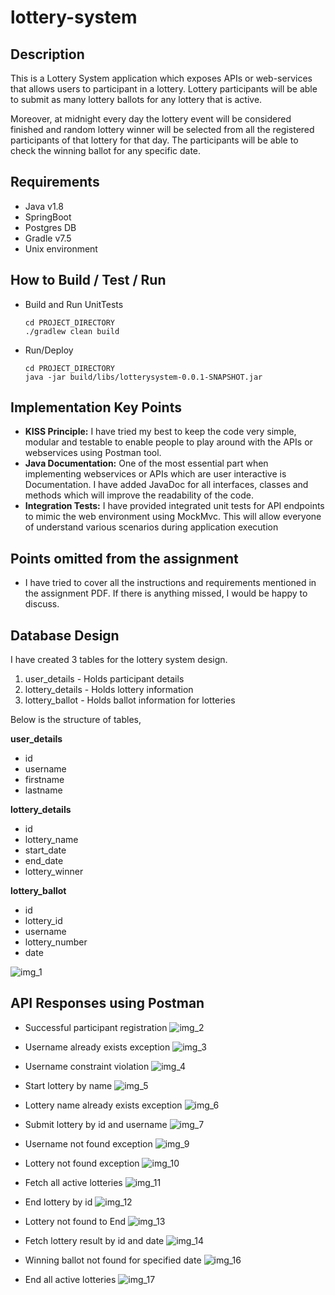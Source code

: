 # lottery-system

## Description
This is a Lottery System application which exposes APIs or web-services that allows users to participant in a lottery. Lottery participants will be able to submit as many lottery ballots for any lottery that is active.

Moreover, at midnight every day the lottery event will be considered finished and random lottery winner will be selected from all the registered participants of that lottery for that day. The participants will be able to check the winning ballot for any specific date.


## Requirements
- Java v1.8
- SpringBoot
- Postgres DB
- Gradle v7.5
- Unix environment


## How to Build / Test / Run
- Build and Run UnitTests
    ```
    cd PROJECT_DIRECTORY
    ./gradlew clean build
    ```
- Run/Deploy
    ```
    cd PROJECT_DIRECTORY
    java -jar build/libs/lotterysystem-0.0.1-SNAPSHOT.jar
    ```


## Implementation Key Points
- **KISS Principle:** I have tried my best to keep the code very simple, modular and testable to enable people to play around with the APIs or webservices using Postman tool.
- **Java Documentation:** One of the most essential part when implementing webservices or APIs which are user interactive is Documentation. I have added JavaDoc for all interfaces, classes and methods which will improve the readability of the code.
- **Integration Tests:** I have provided integrated unit tests for API endpoints to mimic the web environment using MockMvc. This will allow everyone of understand various scenarios during application execution


## Points omitted from the assignment
- I have tried to cover all the instructions and requirements mentioned in the assignment PDF. If there is anything missed, I would be happy to discuss.


## Database Design
I have created 3 tables for the lottery system design.

1. user_details - Holds participant details
2. lottery_details - Holds lottery information
3. lottery_ballot - Holds ballot information for lotteries

Below is the structure of tables,

**user_details**
- id
- username
- firstname
- lastname

**lottery_details**
- id
- lottery_name
- start_date
- end_date
- lottery_winner

**lottery_ballot**
- id
- lottery_id
- username
- lottery_number
- date

![img_1](https://user-images.githubusercontent.com/30280454/197953412-32549947-beaf-491f-a6fb-2b29d6ceff34.png)


## API Responses using Postman
- Successful participant registration
![img_2](https://user-images.githubusercontent.com/30280454/197953466-04b9221a-8116-4cb7-904b-d2a5c38ba9d7.png)

- Username already exists exception
![img_3](https://user-images.githubusercontent.com/30280454/197953518-9ec0a469-da5f-416e-8e04-4e00e34a2719.png)

- Username constraint violation
![img_4](https://user-images.githubusercontent.com/30280454/197953674-95511290-5b56-4bb1-84e3-85a87d5ec2dd.png)

- Start lottery by name
![img_5](https://user-images.githubusercontent.com/30280454/197953693-6af8aa3e-ac5a-443f-bed1-3f1c3479a1da.png)

- Lottery name already exists exception
![img_6](https://user-images.githubusercontent.com/30280454/197953720-6ade798c-b7a8-4d21-87a0-35d47b1c4e21.png)

- Submit lottery by id and username
![img_7](https://user-images.githubusercontent.com/30280454/197953731-bbf1af3e-b1cb-404f-a517-c49c6851abd6.png)

- Username not found exception
![img_9](https://user-images.githubusercontent.com/30280454/197954085-f59b7e72-08b5-4823-a9ef-9e7a9a3f079c.png)

- Lottery not found exception
![img_10](https://user-images.githubusercontent.com/30280454/197954092-47df7dbf-a379-49c8-a2f3-a3a8efa19072.png)

- Fetch all active lotteries
![img_11](https://user-images.githubusercontent.com/30280454/197954130-ac656776-904b-44c6-9665-e14f04d5cf10.png)

- End lottery by id
![img_12](https://user-images.githubusercontent.com/30280454/197954149-c1e28bcd-2575-4fef-97e3-b73d51cf19fa.png)

- Lottery not found to End
![img_13](https://user-images.githubusercontent.com/30280454/197954167-70cffb12-870a-4754-a0b8-ac62f216ebc8.png)

- Fetch lottery result by id and date
![img_14](https://user-images.githubusercontent.com/30280454/197954181-828b5088-3df9-4dab-8eb3-2589a50dc78e.png)

- Winning ballot not found for specified date
![img_16](https://user-images.githubusercontent.com/30280454/197954233-90788ba0-797a-46ca-a202-dfc5b4bd7604.png)

- End all active lotteries
![img_17](https://user-images.githubusercontent.com/30280454/197954261-72a65882-2014-4efd-a702-ca51cbc7e047.png)

